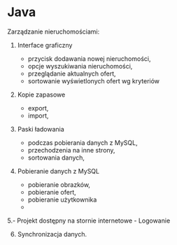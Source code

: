 Java
====
Zarządzanie nieruchomościami:

1.	Interface graficzny
	- przycisk dodawania nowej nieruchomości,
	- opcje wyszukiwania nieruchomości,
	- przeglądanie aktualnych ofert,
	- sortowanie wyświetlonych ofert wg kryteriów

2.	Kopie zapasowe
	- export,
	- import,


3.	Paski ładowania
	- podczas pobierania danych z MySQL,
	- przechodzenia na inne strony,
	- sortowania danych,

4.	Pobieranie danych z MySQL
	- pobieranie obrazków,
	- pobieranie ofert,
	- pobieranie użytkownika
	- 
5.- Projekt dostępny na stornie internetowe
	- Logowanie

6.	Synchronizacja danych.
